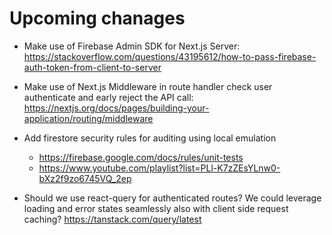 # Upcoming chanages

- Make use of Firebase Admin SDK for Next.js Server: https://stackoverflow.com/questions/43195612/how-to-pass-firebase-auth-token-from-client-to-server

- Make use of Next.js Middleware in route handler check user authenticate and early reject the API call: https://nextjs.org/docs/pages/building-your-application/routing/middleware

- Add firestore security rules for auditing using local emulation
    - https://firebase.google.com/docs/rules/unit-tests
    - https://www.youtube.com/playlist?list=PLl-K7zZEsYLnw0-bXz2f9zo6745VQ_2ep

- Should we use react-query for authenticated routes? We could leverage loading and error states seamlessly also with client side request caching? https://tanstack.com/query/latest